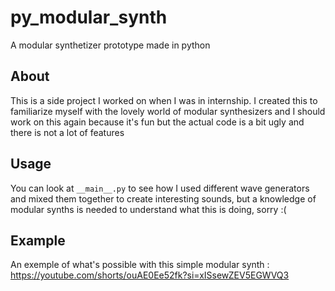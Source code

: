 # py_modular_synth
A modular synthetizer prototype made in python

## About

This is a side project I worked on when I was in internship. I created this to familiarize myself with the lovely world of modular synthesizers and I should work on this again because it's fun but the actual code is a bit ugly and there is not a lot of features

## Usage

You can look at `__main__.py` to see how I used different wave generators and mixed them together to create interesting sounds, but a knowledge of modular synths is needed to understand what this is doing, sorry :(

## Example

An exemple of what's possible with this simple modular synth : </br>
https://youtube.com/shorts/ouAE0Ee52fk?si=xISsewZEV5EGWVQ3
